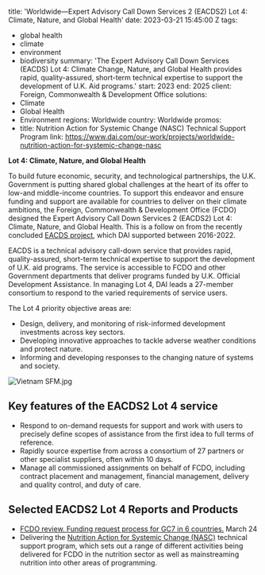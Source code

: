 
title: 'Worldwide—Expert Advisory Call Down Services 2 (EACDS2) Lot 4: Climate, Nature,
  and Global Health'
date: 2023-03-21 15:45:00 Z
tags:
- global health
- climate
- environment
- biodiversity
summary: 'The Expert Advisory Call Down Services (EACDS) Lot 4: Climate Change, Nature,
  and Global Health provides rapid, quality-assured, short-term technical expertise
  to support the development of U.K. Aid programs.'
start: 2023
end: 2025
client: Foreign, Commonwealth & Development Office
solutions:
- Climate
- Global Health
- Environment
regions: Worldwide
country: Worldwide
promos:
- title: Nutrition Action for Systemic Change (NASC) Technical Support Program
  link: https://www.dai.com/our-work/projects/worldwide-nutrition-action-for-systemic-change-nasc


**Lot 4: Climate, Nature, and Global Health**

To build future economic, security, and technological partnerships, the U.K. Government is putting shared global challenges at the heart of its offer to low-and middle-income countries. To support this endeavor and ensure funding and support are available for countries to deliver on their climate ambitions, the Foreign, Commonwealth & Development Office (FCDO) designed the Expert Advisory Call Down Services 2 (EACDS2) Lot 4: Climate, Nature, and Global Health. This is a follow on from the recently concluded [EACDS project](https://www.dai.com/our-work/projects/worldwide-expert-advisory-call-down-services-eacds), which DAI supported between 2016-2022.

EACDS is a technical advisory call-down service that provides rapid, quality-assured, short-term technical expertise to support the development of U.K. aid programs. The service is accessible to FCDO and other Government departments that deliver programs funded by U.K. Official Development Assistance. In managing Lot 4, DAI leads a 27-member consortium to respond to the varied requirements of service users.

The Lot 4 priority objective areas are:
* Design, delivery, and monitoring of risk-informed development investments across key sectors.
* Developing innovative approaches to tackle adverse weather conditions and protect nature.
* Informing and developing responses to the changing nature of systems and society.

![Vietnam SFM.jpg](/uploads/Vietnam%20SFM.jpg)

## Key features of the EACDS2 Lot 4 service

* Respond to on-demand requests for support and work with users to precisely define scopes of assistance from the first idea to full terms of reference.
* Rapidly source expertise from across a consortium of 27 partners or other specialist suppliers, often within 10 days.
* Manage all commissioned assignments on behalf of FCDO, including contract placement and management, financial management, delivery and quality control, and duty of care.

## Selected EACDS2 Lot 4 Reports and Products

* [FCDO review. Funding request process for GC7 in 6 countries.](/uploads/FCDO%20review.%20Funding%20request%20process%20for%20GC7%20in%206%20countries.%20March%2024.pdf) March 24
* Delivering the [Nutrition Action for Systemic Change (NASC)](https://www.dai.com/our-work/projects/worldwide-nutrition-action-for-systemic-change-nasc) technical support program, which sets out a range of different activities being delivered for FCDO in the nutrition sector as well as mainstreaming nutrition into other areas of programming.
